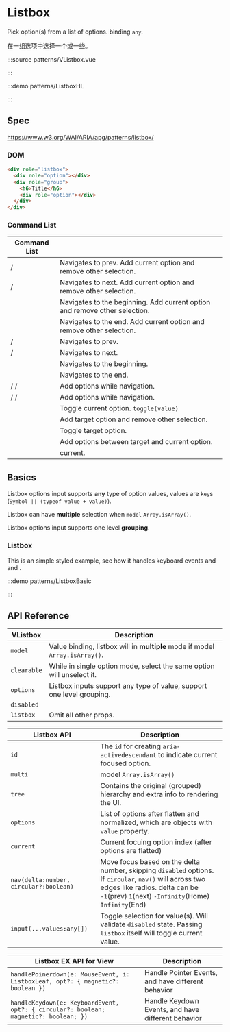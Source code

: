 # Listbox

Pick option(s) from a list of options. binding `any`.

在一组选项中选择一个或一些。

:::source patterns/VListbox.vue

:::

:::demo patterns/ListboxHL

:::

## Spec

https://www.w3.org/WAI/ARIA/apg/patterns/listbox/

### DOM

```html
<div role="listbox">
  <div role="option"></div>
  <div role="group">
    <h6>Title</h6>
    <div role="option"></div>
  </div>
</div>
```

### Command List

| Command List                                                                      |                                                                            |
| --------------------------------------------------------------------------------- | -------------------------------------------------------------------------- |
| <vp-kbd k="up" /> / <vp-kbd k="left" />                                           | Navigates to prev. Add current option and remove other selection.          |
| <vp-kbd k="down" /> / <vp-kbd k="right" />                                        | Navigates to next. Add current option and remove other selection.          |
| <vp-kbd k="Home" />                                                               | Navigates to the beginning. Add current option and remove other selection. |
| <vp-kbd k="End" />                                                                | Navigates to the end. Add current option and remove other selection.       |
| <vp-kbd k="Ctrl+up" /> / <vp-kbd k="Ctrl+left" />                                 | Navigates to prev.                                                         |
| <vp-kbd k="Ctrl+down" /> / <vp-kbd k="Ctrl+right" />                              | Navigates to next.                                                         |
| <vp-kbd k="Ctrl+Home" />                                                          | Navigates to the beginning.                                                |
| <vp-kbd k="Ctrl+End" />                                                           | Navigates to the end.                                                      |
| <vp-kbd k="Shift+up" /> / <vp-kbd k="Shift+left" /> / <vp-kbd k="Shift+Home" />   | Add options while navigation.                                              |
| <vp-kbd k="Shift+down" /> / <vp-kbd k="Shift+right" /> / <vp-kbd k="Shift+End" /> | Add options while navigation.                                              |
| <vp-kbd k="Space" />                                                              | Toggle current option. `toggle(value)`                                     |
| <vp-kbd k="m0" />                                                                 | Add target option and remove other selection.                              |
| <vp-kbd k="Ctrl+m0" />                                                            | Toggle target option.                                                      |
| <vp-kbd k="Shift+m0" />                                                           | Add options between target and current option.                             |
| <vp-kbd k="Enter" />                                                              | current.                                                                   |

## Basics

Listbox options input supports **any** type of option values, values are `key`s (`Symbol || (typeof value + value)`).

Listbox can have **multiple** selection when `model` `Array.isArray()`.

Listbox options input supports one level **grouping**.

### Listbox

This is an simple styled example, see how it handles keyboard events and <vp-kbd k="Ctrl" /> and <vp-kbd k="Shift" />.

:::demo patterns/ListboxBasic

:::

## API Reference

| VListbox    | Description                                                                  |
| ----------- | ---------------------------------------------------------------------------- |
| `model`     | Value binding, listbox will in **multiple** mode if model `Array.isArray()`. |
| `clearable` | While in single option mode, select the same option will unselect it.        |
| `options`   | Listbox inputs support any type of value, support one level grouping.        |
| `disabled`  |                                                                              |
| `listbox`   | Omit all other props.                                                        |

| Listbox API                            | Description                                                                                                                                                                                      |
| -------------------------------------- | ------------------------------------------------------------------------------------------------------------------------------------------------------------------------------------------------ |
| `id`                                   | The `id` for creating `aria-activedescendant` to indicate current focused option.                                                                                                                |
| `multi`                                | model `Array.isArray()`                                                                                                                                                                          |
| `tree`                                 | Contains the original (grouped) hierarchy and extra info to rendering the UI.                                                                                                                    |
| `options`                              | List of options after flatten and normalized, which are objects with `value` property.                                                                                                           |
| `current`                              | Current focuing option index (after options are flatted)                                                                                                                                         |
| `nav(delta:number, circular?:boolean)` | Move focus based on the delta number, skipping `disabled` options. If `circular`, `nav()` will across two edges like radios. delta can be `-1`(prev) `1`(next) `-Infinity`(Home) `Infinity`(End) |
| `input(...values:any[])`               | Toggle selection for value(s). Will validate `disabled` state. Passing `listbox` itself will toggle current value.                                                                               |

| Listbox EX API for View                                                              | Description                                                                                 |
| ------------------------------------------------------------------------------------ | ------------------------------------------------------------------------------------------- |
| `handlePoinerdown(e: MouseEvent, i: ListboxLeaf, opt?: { magnetic?: boolean })`      | Handle Pointer Events, <vp-kbd k="Shift" /> and <vp-kbd k="Ctrl" /> have different behavior |
| `handleKeydown(e: KeyboardEvent, opt?: { circular?: boolean; magnetic?: boolean; })` | Handle Keydown Events, <vp-kbd k="Shift" /> and <vp-kbd k="Ctrl" /> have different behavior |
